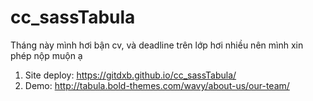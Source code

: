 # cc_sassTabula

Tháng này mình hơi bận cv, và deadline trên lớp hơi nhiều nên mình xin phép nộp muộn ạ
1. Site deploy: https://gitdxb.github.io/cc_sassTabula/ <br>
2. Demo: http://tabula.bold-themes.com/wavy/about-us/our-team/
